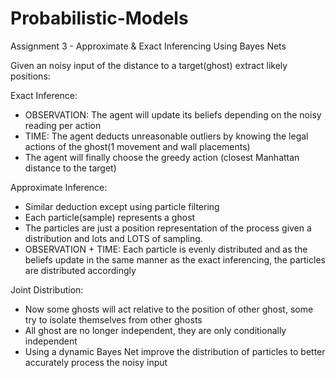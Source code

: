 # Probabilistic-Models
Assignment 3 - Approximate &amp; Exact Inferencing Using Bayes Nets

Given an noisy input of the distance to a target(ghost) extract likely positions:

Exact Inference:
- OBSERVATION: The agent will update its beliefs depending on the noisy reading per action
- TIME: The agent deducts unreasonable outliers by knowing the legal actions of the ghost(1 movement and wall placements)
- The agent will finally choose the greedy action (closest Manhattan distance to the target)

Approximate Inference:
- Similar deduction except using particle filtering
- Each particle(sample) represents a ghost
- The particles are just a position representation of the process given a distribution and lots and LOTS of sampling. 
- OBSERVATION + TIME: Each particle is evenly distributed and as the beliefs update in the same manner as the exact inferencing, the         particles are distributed accordingly 

Joint Distribution:
- Now some ghosts will act relative to the position of other ghost, some try to isolate themselves from other ghosts
- All ghost are no longer independent, they are only conditionally independent
- Using a dynamic Bayes Net improve the distribution of particles to better accurately process the noisy input
